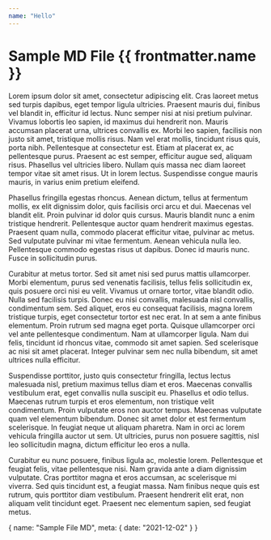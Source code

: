 ```yaml
---
name: "Hello"
---
```


<script setup>
    import { useRoute } from 'vue-router'
    import HelloWorld from '/src/components/HelloWorld.vue'
    const route = useRoute();
    console.log('route', route.name);
    // you can also use $route.name

    useHead({
        title: 'samplemdfile'
    })
</script>

# Sample MD File {{ frontmatter.name }}

<!-- <router-link to="/">Home</router-link> -->

<!-- <hello-world/> -->

Lorem ipsum dolor sit amet, consectetur adipiscing elit. Cras laoreet metus sed turpis dapibus, eget tempor ligula ultricies. Praesent mauris dui, finibus vel blandit in, efficitur id lectus. Nunc semper nisi at nisi pretium pulvinar. Vivamus lobortis leo sapien, id maximus dui hendrerit non. Mauris accumsan placerat urna, ultrices convallis ex. Morbi leo sapien, facilisis non justo sit amet, tristique mollis risus. Nam vel erat mollis, tincidunt risus quis, porta nibh. Pellentesque at consectetur est. Etiam at placerat ex, ac pellentesque purus. Praesent ac est semper, efficitur augue sed, aliquam risus. Phasellus vel ultricies libero. Nullam quis massa nec diam laoreet tempor vitae sit amet risus. Ut in lorem lectus. Suspendisse congue mauris mauris, in varius enim pretium eleifend.

Phasellus fringilla egestas rhoncus. Aenean dictum, tellus at fermentum mollis, ex elit dignissim dolor, quis facilisis orci arcu et dui. Maecenas vel blandit elit. Proin pulvinar id dolor quis cursus. Mauris blandit nunc a enim tristique hendrerit. Pellentesque auctor quam hendrerit maximus egestas. Praesent quam nulla, commodo placerat efficitur vitae, pulvinar ac metus. Sed vulputate pulvinar mi vitae fermentum. Aenean vehicula nulla leo. Pellentesque commodo egestas risus ut dapibus. Donec id mauris nunc. Fusce in sollicitudin purus.

Curabitur at metus tortor. Sed sit amet nisi sed purus mattis ullamcorper. Morbi elementum, purus sed venenatis facilisis, tellus felis sollicitudin ex, quis posuere orci nisi eu velit. Vivamus ut ornare tortor, vitae blandit odio. Nulla sed facilisis turpis. Donec eu nisi convallis, malesuada nisl convallis, condimentum sem. Sed aliquet, eros eu consequat facilisis, magna lorem tristique turpis, eget consectetur tortor est nec erat. In at sem a ante finibus elementum. Proin rutrum sed magna eget porta. Quisque ullamcorper orci vel ante pellentesque condimentum. Nam at ullamcorper ligula. Nam dui felis, tincidunt id rhoncus vitae, commodo sit amet sapien. Sed scelerisque ac nisi sit amet placerat. Integer pulvinar sem nec nulla bibendum, sit amet ultrices nulla efficitur.

Suspendisse porttitor, justo quis consectetur fringilla, lectus lectus malesuada nisl, pretium maximus tellus diam et eros. Maecenas convallis vestibulum erat, eget convallis nulla suscipit eu. Phasellus et odio tellus. Maecenas rutrum turpis et eros elementum, non tristique velit condimentum. Proin vulputate eros non auctor tempus. Maecenas vulputate quam vel elementum bibendum. Donec sit amet dolor et est fermentum scelerisque. In feugiat neque ut aliquam pharetra. Nam in orci ac lorem vehicula fringilla auctor ut sem. Ut ultricies, purus non posuere sagittis, nisl leo sollicitudin magna, dictum efficitur leo eros a nulla.

Curabitur eu nunc posuere, finibus ligula ac, molestie lorem. Pellentesque et feugiat felis, vitae pellentesque nisi. Nam gravida ante a diam dignissim vulputate. Cras porttitor magna et eros accumsan, ac scelerisque mi viverra. Sed quis tincidunt est, a feugiat massa. Nam finibus neque quis est rutrum, quis porttitor diam vestibulum. Praesent hendrerit elit erat, non aliquam velit tincidunt eget. Praesent nec elementum sapien, sed feugiat metus.

<route lang="json5">
{
    name: "Sample File MD",
    meta: {
        date: "2021-12-02"
    }
}
</route>
